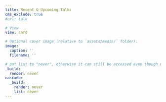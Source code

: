 ```yaml
---
title: Recent & Upcoming Talks
cms_exclude: true
#url: talk

# View
view: card

# Optional cover image (relative to `assets/media/` folder).
image:
  caption: ''
  filename: ''

# put list to "never", otherwise it can still be accessed even though not rendered
_build:
  render: never
cascade:
  _build:
    render: never
    list: never
---
```

